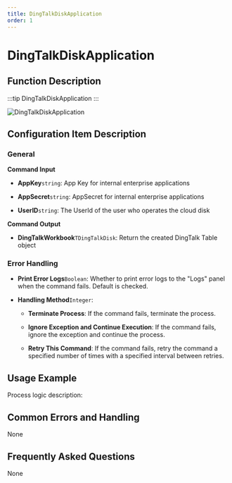```yaml
---
title: DingTalkDiskApplication
order: 1
---
```


# DingTalkDiskApplication

## Function Description

:::tip 
DingTalkDiskApplication
:::

![DingTalkDiskApplication](../../../../assets/DingTalkDiskApplication_command.png)

## Configuration Item Description

### General

**Command Input**

- **AppKey**`string`: App Key for internal enterprise applications

- **AppSecret**`string`: AppSecret for internal enterprise applications

- **UserID**`string`: The UserId of the user who operates the cloud disk


**Command Output**

- **DingTalkWorkbook**`TDingTalkDisk`: Return the created DingTalk Table object

### Error Handling

- **Print Error Logs**`Boolean`: Whether to print error logs to the "Logs" panel when the command fails. Default is checked. 

- **Handling Method**`Integer`:

    - **Terminate Process**: If the command fails, terminate the process.

    - **Ignore Exception and Continue Execution**: If the command fails, ignore the exception and continue the process.

    - **Retry This Command**: If the command fails, retry the command a specified number of times with a specified interval between retries.

## Usage Example

Process logic description:

## Common Errors and Handling

None

## Frequently Asked Questions

None

